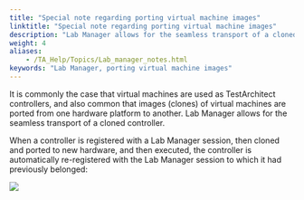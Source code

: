 ```yaml
--- 
title: "Special note regarding porting virtual machine images"
linktitle: "Special note regarding porting virtual machine images"
description: "Lab Manager allows for the seamless transport of a cloned controller."
weight: 4
aliases: 
    - /TA_Help/Topics/Lab_manager_notes.html
keywords: "Lab Manager, porting virtual machine images"
---
```


It is commonly the case that virtual machines are used as TestArchitect controllers, and also common that images \(clones\) of virtual machines are ported from one hardware platform to another. Lab Manager allows for the seamless transport of a cloned controller.

When a controller is registered with a Lab Manager session, then cloned and ported to new hardware, and then executed, the controller is automatically re-registered with the Lab Manager session to which it had previously belonged:

![](/images/TA_Help/Images/ug_labmanager11.png)




